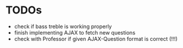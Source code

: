 # TODOs

- check if bass treble is working properly
- finish implementing AJAX to fetch new questions
- check with Professor if given AJAX-Question format is correct (!!!)